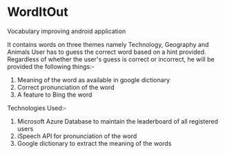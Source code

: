 # WordItOut
Vocabulary improving android application

It contains words on three themes namely Technology, Geography and Animals
User has to guess the correct word based on a hint provided.
Regardless of whether the user's guess is correct or incorrect, he will be provided the following things:-

1) Meaning of the word as available in google dictionary
2) Correct  pronunciation of the word
3) A feature to Bing the word


Technologies Used:- 
1) Microsoft Azure Database to maintain the leaderboard of all registered users
2) iSpeech API for pronunciation of the word
3) Google dictionary to extract the meaning of the words



